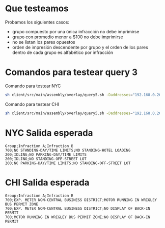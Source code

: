 # Que testeamos
Probamos los siguientes casos:
- grupo compuesto por una única infracción no debe imprimirse
- grupo con promedio menor a $100 no debe imprimirse
- no se listan los pares opuestos
- orden de impresión descendente por grupo y el orden de los pares dentro de cada grupo es alfabético por infracción


# Comandos para testear query 3
Comando para testear NYC
```bash
sh client/src/main/assembly/overlay/query5.sh -Daddresses="192.168.0.208:5701" -Dcity=NYC  -DinPath=./resources/tests/query5/NYC -DoutPath=./resources/tests/query5/NYC/out
```
Comando para testear CHI
```bash
sh client/src/main/assembly/overlay/query5.sh -Daddresses="192.168.0.208:5701" -Dcity=CHI  -DinPath=./resources/tests/query5/CHI -DoutPath=./resources/tests/query5/CHI/out
```
# NYC Salida esperada
```csv
Group;Infraction A;Infraction B
700;NO STANDING-DAY/TIME LIMITS;NO STANDING-HOTEL LOADING
200;IDLING;NO PARKING-DAY/TIME LIMITS
200;IDLING;NO STANDING-OFF-STREET LOT
200;NO PARKING-DAY/TIME LIMITS;NO STANDING-OFF-STREET LOT
```

# CHI Salida esperada
```csv
Group;Infraction A;Infraction B
700;EXP. METER NON-CENTRAL BUSINESS DISTRICT;MOTOR RUNNING IN WRIGLEY BUS PERMIT ZONE
700;EXP. METER NON-CENTRAL BUSINESS DISTRICT;NO DISPLAY OF BACK-IN PERMIT
700;MOTOR RUNNING IN WRIGLEY BUS PERMIT ZONE;NO DISPLAY OF BACK-IN PERMIT
```